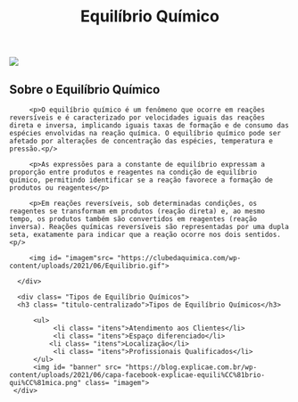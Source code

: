 <!DOCTYPE html>
<html lang= "pt-br">
    <head>
      <meta charset= "UTF-8"> 
      <title>Equilíbrio Químico</title>
        <link rel= "stylesheet" href= "style.css"
    </head>
  
  <body>
      <header>
          <h1 class= "titulo-principal">Equilíbrio Químico</h1>
      </header>
      <img id= "banner"src= "https://blog.explicae.com.br/wp-content/uploads/2021/06/capa-facebook-explicae-equili%CC%81brio-qui%CC%81mica.png">
      <div class= "principal">
         <h2 class= "titulo-centralizado">Sobre o Equilíbrio Químico</h2>     

         <p>O equilíbrio químico é um fenômeno que ocorre em reações reversíveis e é caracterizado por velocidades iguais das reações direta e inversa, implicando iguais taxas de formação e de consumo das espécies envolvidas na reação química. O equilíbrio químico pode ser afetado por alterações de concentração das espécies, temperatura e pressão.<p/>

         <p>As expressões para a constante de equilíbrio expressam a proporção entre produtos e reagentes na condição de equilíbrio químico, permitindo identificar se a reação favorece a formação de produtos ou reagentes</p>
       
         <p>Em reações reversíveis, sob determinadas condições, os reagentes se transformam em produtos (reação direta) e, ao mesmo tempo, os produtos também são convertidos em reagentes (reação inversa). Reações químicas reversíveis são representadas por uma dupla seta, exatamente para indicar que a reação ocorre nos dois sentidos.<p/>

         <img id= "imagem"src= "https://clubedaquimica.com/wp-content/uploads/2021/06/Equilibrio.gif">
         
      </div>

      <div class= "Tipos de Equilíbrio Químicos">
      <h3 class= "titulo-centralizado">Tipos de Equilíbrio Químicos</h3>
      
          <ul>
               <li class= "itens">Atendimento aos Clientes</li>
               <li class= "itens">Espaço diferenciado</li>
              <li class= "itens">Localização</li>
               <li class= "itens">Profissionais Qualificados</li>
          </ul>
          <img id= "banner" src= "https://blog.explicae.com.br/wp-content/uploads/2021/06/capa-facebook-explicae-equili%CC%81brio-qui%CC%81mica.png" class= "imagem">
     </div>
  </body>
</html>

